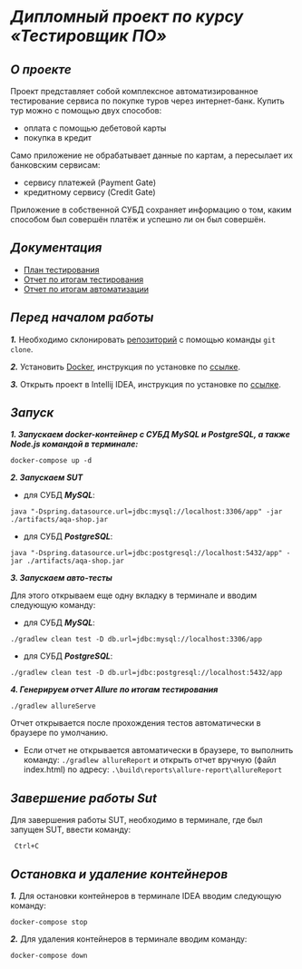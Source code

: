 # ***Дипломный проект по курсу «Тестировщик ПО»***
## ***О проекте***

Проект представляет собой комплексное автоматизированное тестирование сервиса по покупке туров через интернет-банк. Купить тур можно с помощью двух способов:

- оплата с помощью дебетовой карты
- покупка в кредит

Само приложение не обрабатывает данные по картам, а пересылает их банковским сервисам:

- сервису платежей (Payment Gate)
- кредитному сервису (Credit Gate)

Приложение в собственной СУБД сохраняет информацию о том, каким способом был совершён платёж и успешно ли он был совершён.

## ***Документация***
- [План  тестирования](https://github.com/Ihtiyar91/DiplomProject/blob/f23e12621ea69a718f65f66185e18453c9cdeead/Plan.md)
- [Отчет по итогам тестирования]()
- [Отчет по итогам автоматизации]()

## ***Перед началом работы***
***1.*** Необходимо склонировать [репозиторий](https://github.com/Yana-85/QA-Diploma) с помощью команды `git clone`.

***2.*** Установить [Docker](https://www.docker.com/), инструкция по установке по [ссылке](https://github.com/netology-code/aqa-homeworks/blob/master/docker/installation.md).

***3.*** Открыть проект в Intellij IDEA, инструкция по установке по [ссылке](https://github.com/netology-code/javaqa-homeworks/blob/master/intro/idea.md).
## ***Запуск***
***1. Запускаем docker-контейнер с СУБД MySQL и PostgreSQL, а также Node.js командой в терминале:***
```
docker-compose up -d
```
***2. Запускаем SUT***

- для СУБД ***MySQL***:
```
java "-Dspring.datasource.url=jdbc:mysql://localhost:3306/app" -jar ./artifacts/aqa-shop.jar
```
- для СУБД ***PostgreSQL***:
```
java "-Dspring.datasource.url=jdbc:postgresql://localhost:5432/app" -jar ./artifacts/aqa-shop.jar
```

***3. Запускаем авто-тесты***

Для этого открываем еще одну вкладку в терминале и вводим следующую команду:

- для СУБД ***MySQL***:

```
./gradlew clean test -D db.url=jdbc:mysql://localhost:3306/app
```

- для СУБД ***PostgreSQL***:

```
./gradlew clean test -D db.url=jdbc:postgresql://localhost:5432/app
```
***4. Генерируем отчет Allure по итогам тестирования***
```
./gradlew allureServe
```
Отчет открывается после прохождения тестов автоматически в браузере по умолчанию.
* Если отчет не открывается автоматически в браузере, то выполнить команду: ```./gradlew allureReport``` и открыть отчет вручную (файл index.html) по адресу: ```.\build\reports\allure-report\allureReport```

## ***Завершение работы Sut***
Для завершения работы SUT, необходимо в терминале, где был запущен SUT, ввести команду:
```
 Ctrl+C
```
## ***Остановка и удаление контейнеров***
***1.*** Для остановки контейнеров в терминале IDEA вводим следующую команду:
```
docker-compose stop
``` 
***2.*** Для удаления контейнеров в терминале вводим команду:
```
docker-compose down
``` 
